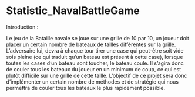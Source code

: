 # Statistic_NavalBattleGame

Introduction :

Le jeu de la Bataille navale se joue sur une grille de 10 par 10, un joueur doit placer un certain nombre de bateaux de tailles différentes sur la grille. L’adversaire lui, devra à chaque tour tirer une case qui peut-être soit vide sois pleine (ce qui traduit qu’un bateau est présent à cette case), lorsque toutes les cases d’un bateau sont toucher, le bateau coule. Il s’agira donc de couler tous les bateaux du joueur en un minimum de coup, ce qui est plutôt difficile sur une grille de cette taille.
L’objectif de ce projet sera donc d’implémenter un certain nombre de méthodes et de stratégie qui nous permettra de couler tous les bateaux le plus rapidement possible.
